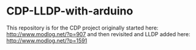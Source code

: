 # CDP-LLDP-with-arduino
This repository is for the CDP project originally started here: http://www.modlog.net/?p=907 and then revisited and LLDP added here: http://www.modlog.net/?p=1591
